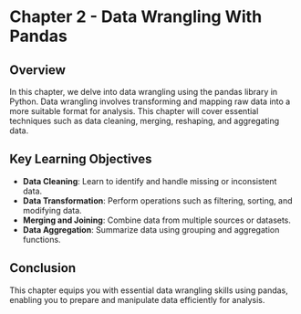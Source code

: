 # Chapter 2 - Data Wrangling With Pandas

## Overview

In this chapter, we delve into data wrangling using the pandas library in Python. Data wrangling involves transforming and mapping raw data into a more suitable format for analysis. This chapter will cover essential techniques such as data cleaning, merging, reshaping, and aggregating data.

## Key Learning Objectives

- **Data Cleaning**: Learn to identify and handle missing or inconsistent data.
- **Data Transformation**: Perform operations such as filtering, sorting, and modifying data.
- **Merging and Joining**: Combine data from multiple sources or datasets.
- **Data Aggregation**: Summarize data using grouping and aggregation functions.

## Conclusion

This chapter equips you with essential data wrangling skills using pandas, enabling you to prepare and manipulate data efficiently for analysis.
